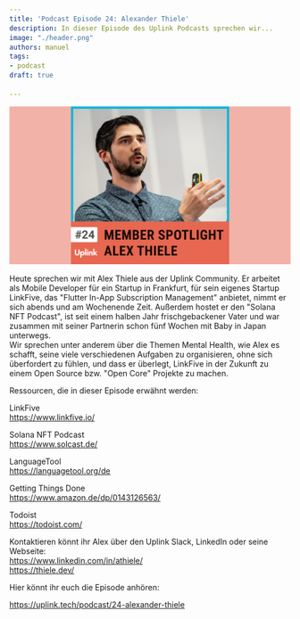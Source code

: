 ```yaml
---
title: 'Podcast Episode 24: Alexander Thiele'
description: In dieser Episode des Uplink Podcasts sprechen wir...
image: "./header.png"
authors: manuel
tags:
- podcast
draft: true

---
```


![](header.png)

Heute sprechen wir mit Alex Thiele aus der Uplink Community. Er arbeitet als Mobile Developer für ein Startup in Frankfurt, für sein eigenes Startup LinkFive, das "Flutter In-App Subscription Management" anbietet, nimmt er sich abends und am Wochenende Zeit. Außerdem hostet er den "Solana NFT Podcast", ist seit einem halben Jahr frischgebackener Vater und war zusammen mit seiner Partnerin schon fünf Wochen mit Baby in Japan unterwegs.<br />
Wir sprechen unter anderem über die Themen Mental Health, wie Alex es schafft, seine viele verschiedenen Aufgaben zu organisieren, ohne sich überfordert zu fühlen, und dass er überlegt, LinkFive in der Zukunft zu einem Open Source bzw. "Open Core" Projekte zu machen.

Ressourcen, die in dieser Episode erwähnt werden:

LinkFive<br />
https://www.linkfive.io/

Solana NFT Podcast<br />
https://www.solcast.de/

LanguageTool<br />
https://languagetool.org/de

Getting Things Done<br />
https://www.amazon.de/dp/0143126563/

Todoist<br />
https://todoist.com/

Kontaktieren könnt ihr Alex über den Uplink Slack, LinkedIn oder seine Webseite:<br />
https://www.linkedin.com/in/athiele/<br />
https://thiele.dev/

<!--truncate-->

Hier könnt ihr euch die Episode anhören:

<emb>https://uplink.tech/podcast/24-alexander-thiele</emb>